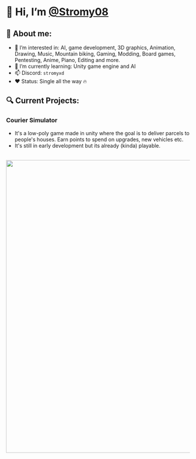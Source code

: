 # 👋 Hi, I’m [@Stromy08](https://github.com/Stromy08)
## 🪪 About me:
- 👀 I’m interested in: AI, game development, 3D graphics, Animation, Drawing, Music, Mountain biking, Gaming, Modding, Board games, Pentesting, Anime, Piano, Editing and more.
- 🌱 I’m currently learning: Unity game engine and AI
- 📫 Discord: `stromyxd`
- ❤️ Status: Single all the way 🔥

## 🔍 Current Projects:
### Courier Simulator
- It's a low-poly game made in unity where the goal is to deliver parcels to people's houses. Earn points to spend on upgrades, new vehicles etc.
- It's still in early development but its already (kinda) playable.
<br>
<img src="https://github.com/Stromy08/Courier-simulator/blob/main/images/thumbnail.png" width="800px"></img>
